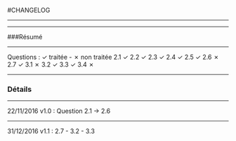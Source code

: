 #CHANGELOG
__________________________

__________________________
###Résumé
__________________________
Questions : ✓ traitée - ✗ non traitée
2.1 ✓
2.2 ✓
2.3 ✓
2.4 ✓
2.5 ✓
2.6   ✗
2.7 ✓
3.1   ✗
3.2 ✓
3.3 ✓
3.4   ✗

__________________________
### Détails
__________________________

22/11/2016 v1.0 : Question 2.1 -> 2.6
__________________________
31/12/2016 v1.1 : 2.7 - 3.2 - 3.3


